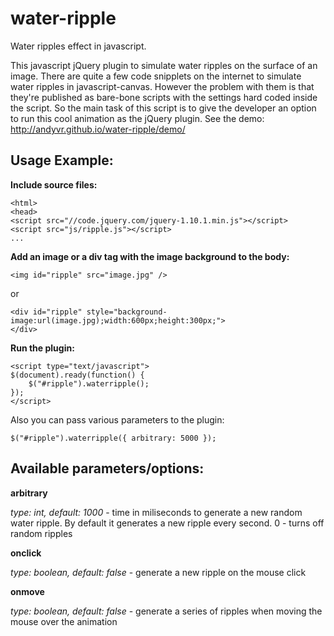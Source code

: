 water-ripple
============

Water ripples effect in javascript.

This javascript jQuery plugin to simulate water ripples on the surface of an image. 
There are quite a few code snipplets on the internet to simulate water ripples in javascript-canvas. However the problem with them is that they're published as bare-bone scripts with the settings hard coded inside the script. So the main task of this script is to give the developer an option to run this cool animation as the jQuery plugin.
See the demo: http://andyvr.github.io/water-ripple/demo/

## Usage Example:

**Include source files:**

```
<html>
<head>
<script src="//code.jquery.com/jquery-1.10.1.min.js"></script>
<script src="js/ripple.js"></script>
...
```


**Add an image or a div tag with the image background to the body:**

```
<img id="ripple" src="image.jpg" />
```

or

```
<div id="ripple" style="background-image:url(image.jpg);width:600px;height:300px;">
</div>
```

**Run the plugin:**

```
<script type="text/javascript">
$(document).ready(function() {
    $("#ripple").waterripple();
});
</script>
```

Also you can pass various parameters to the plugin:

```
$("#ripple").waterripple({ arbitrary: 5000 });
```

## Available parameters/options:
**arbitrary**

_type: int, default: 1000_ - time in miliseconds to generate a new random water ripple. By default it generates a new ripple every second. 0 - turns off random ripples

**onclick**

_type: boolean, default: false_ - generate a new ripple on the mouse click

**onmove**

_type: boolean, default: false_ - generate a series of ripples when moving the mouse over the animation
